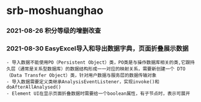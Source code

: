 # srb-moshuanghao

### 2021-08-26 积分等级的增删改查

### 2021-08-30 EasyExcel导入和导出数据字典，页面折叠展示数据
    - 导入数据不能使用PO（Persistent Object）类，PO类是与操作数据库相关的类,它跟持久层（通常是关系型数据库）的数据结构形成一一对应的映射关系，需要新创建一个 DTO（Data Transfer Object）类，针对用户数据与服务层的数据传输对象
    - 导入数据需要定义类继承AnalysisEventListener，实现invoke()和doAfterAllAnalysed()
    - Element UI在显示页面折叠数据时需要给一个boolean属性，有子节点时，表示可展开